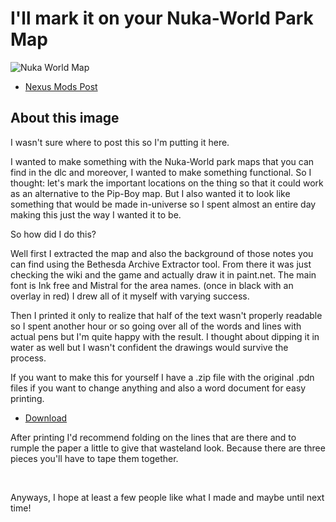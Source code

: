 # I'll mark it on your Nuka-World Park Map

![Nuka World Map](./Images/Nuka-World%20map.jpg)

- [Nexus Mods Post](https://www.nexusmods.com/fallout4/images/158861)

## About this image

I wasn't sure where to post this so I'm putting it here.

I wanted to make something with the Nuka-World park maps that you can find in the dlc and moreover, I wanted to make something functional.
So I thought: let's mark the important locations on the thing so that it could work as an alternative to the Pip-Boy map.
But I also wanted it to look like something that would be made in-universe so I spent almost an entire day making this just the way I wanted it to be.

So how did I do this?

Well first I extracted the map and also the background of those notes you can find using the Bethesda Archive Extractor tool.
From there it was just checking the wiki and the game and actually draw it in paint.net.
The main font is Ink free and Mistral for the area names. (once in black with an overlay in red)
I drew all of it myself with varying success.

Then I printed it only to realize that half of the text wasn't properly readable so I spent another hour or so going over all of the words and lines with actual pens but I'm quite happy with the result.
I thought about dipping it in water as well but I wasn't confident the drawings would survive the process.

If you want to make this for yourself I have a .zip file with the original .pdn files if you want to change anything and also a word document for easy printing.

- [Download](https://github.com/Starlight-Skull/game-mods/raw/refs/heads/main/Fallout%204/Nuka%20World%20Park%20Map/Archive/Explorer's%20map%20Nuka-World.zip)

After printing I'd recommend folding on the lines that are there and to rumple the paper a little to give that wasteland look.
Because there are three pieces you'll have to tape them together.

<br/>

Anyways, I hope at least a few people like what I made and maybe until next time!
